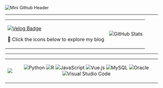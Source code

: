 <!-- Header Image -->
<img src="https://capsule-render.vercel.app/api?type=waving&color=FF4500&height=200&section=header&text=Mini%20Github&fontSize=90" alt="Mini Github Header" />

---

<table>
  <tr>
    <td>
      <!-- Contact and Blog Badges -->
      <p align="left">
        <a href="https://velog.io/@mi_nini/posts" target="_blank">
          <img src="https://img.shields.io/badge/Velog-FF6F61?style=for-the-badge&logo=velog&logoColor=white" alt="Velog Badge"/>
        </a>
      </p>
      <p> 🚀 Click the icons below to explore my blog </p>
    </td>
    <td>
      <!-- GitHub Stats -->
      <img src="https://github-readme-stats.vercel.app/api?username=anuraghazra&show_icons=true&theme=radical" alt="GitHub Stats"/>
    </td>
  </tr>
</table>




---

<table>
  <tr>
    <td>
      <!-- Most Used Languages -->
      <img src="https://github-readme-stats.vercel.app/api/top-langs/?username=Bckmini&layout=compact&theme=radical&langs_count=6" />
    </td>
    <td>
      <!-- Technologies Badges Section -->
      <p align="center">
  <img src="https://img.shields.io/badge/Python-3776AB?style=flat-square&logo=python&logoColor=FFD343" alt="Python"/>
        <img src="https://img.shields.io/badge/R-276DC3?style=flat-square&logo=r&logoColor=white" alt="R"/>
        <img src="https://img.shields.io/badge/JavaScript-F7DF1E?style=flat-square&logo=javascript&logoColor=black" alt="JavaScript"/>
        <img src="https://img.shields.io/badge/Vue.js-4FC08D?style=flat-square&logo=vue.js&logoColor=white" alt="Vue.js"/>
        <img src="https://img.shields.io/badge/MySQL-4479A1?style=flat-square&logo=mysql&logoColor=white" alt="MySQL"/>
        <img src="https://img.shields.io/badge/Oracle-F80000?style=flat-square&logo=oracle&logoColor=white" alt="Oracle"/>
        <img src="https://img.shields.io/badge/Visual_Studio_Code-007ACC?style=flat-square&logo=visual-studio-code&logoColor=white" alt="Visual Studio Code"/><br>
      </p>
    </td>
  </tr>
</table>
